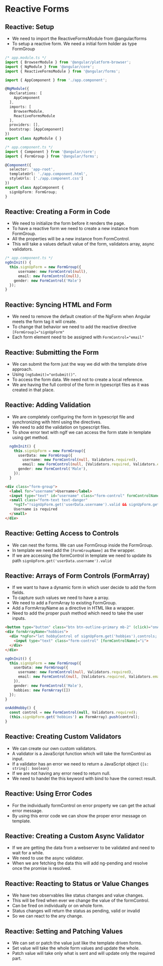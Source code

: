 # Reactive Forms

## Reactive: Setup

* We need to import the ReactiveFormsModule from @angular/forms
* To setup a reactive form. We need a initial form holder as type FormGroup

```typescript
/* app.module.ts */
import { BrowserModule } from '@angular/platform-browser';
import { NgModule } from '@angular/core';
import { ReactiveFormsModule } from '@angular/forms';

import { AppComponent } from './app.component';

@NgModule({
  declarations: [
    AppComponent
  ],
  imports: [
    BrowserModule,
    ReactiveFormsModule
  ],
  providers: [],
  bootstrap: [AppComponent]
})
export class AppModule { }

```

```typescript
/* app.component.ts */
import { Component } from '@angular/core';
import { FormGroup } from '@angular/forms';

@Component({
  selector: 'app-root',
  templateUrl: './app.component.html',
  styleUrls: ['./app.component.css']
})
export class AppComponent {
  signUpForm: FormGroup;
}

```

## Reactive: Creating a Form in Code

* We need to initialize the form before it renders the page.
* To have a reactive form we need to create a new instance from FormGroup.
* All the properties will be a new instance from FormControl.
* This will take a values default value of the form, validators array, async validators.

```typescript
/* app.component.ts */
ngOnInit() {
  this.signUpForm = new FormGroup({
      username: new FormControl(null),
      email: new FormControl(null),
    gender: new FormControl('Male')
  });
}

```

## Reactive: Syncing HTML and Form

* We need to remove the default creation of the NgForm when Angular meets the form tag it will create.
* To change that behavior we need to add the reactive directive ```[FormGroup]="signUpForm"```
* Each form element need to be assigned with ```FormControl="email"```

## Reactive: Submitting the Form

* We can submit the form just the way we did with the template drive approach.
* Using ```(ngSubmit)="onSubmit()"```.
* To access the form data. We need not to create a local reference.
* We are having the full control of the form in typescript files as it was created in that place.

## Reactive: Adding Validation

* We are completely configuring the form in typescript file and synchronizing with html using the directives.
* We need to add the validation on typescript files.
* To show error text with ngIf we can access the form state in template using get method.

```typescript
  ngOnInit() {
    this.signUpForm = new FormGroup({
      userData: new FormGroup({
        username: new FormControl(null, Validators.required),
        email: new FormControl(null, [Validators.required, Validators.email]),
      gender: new FormControl('Male'),
    });
  }
```

```html
<div class="form-group">
  <label for="username">Username</label>
  <input type="text" id="username" class="form-control" formControlName="username" placeholder="User Name">
  <small class="form-text text-danger"
    *ngIf="!signUpForm.get('userData.username').valid && signUpForm.get('userData.username').touched">
    Username is required
  </small>
</div>
```

## Reactive: Getting Access to Controls

* We can nest the forms. We can use FormGroup inside the FormGroup.
* In template we need add the ```[FormGroupName]``` as the wrapper.
* If we are accessing the formControl in template we need to update its path ```signUpForm.get('userData.username').valid```

## Reactive: Arrays of Form Controls (FormArray)

* If we want to have a dynamic form in which user decide to add the form fields.
* To capture such values we need to have a array.
* We need to add a FormArray to existing FormGroup.
* Add a FormArrayName as a directive in HTML like a wrapper.
* Need to add the proper push method which need to take the user inputs.

```html
<button type="button" class="btn btn-outline-primary mb-2" (click)="onAddHobby()">Add Hobby</button>
<div formArrayName="hobbies">
  <div *ngFor="let hobbyControl of signUpForm.get('hobbies').controls; let i=index">
    <input type="text" class="form-control" [formControlName]="i">
  </div>
</div>
```

```typescript
ngOnInit() {
  this.signUpForm = new FormGroup({
    userData: new FormGroup({
      username: new FormControl(null, Validators.required),
      email: new FormControl(null, [Validators.required, Validators.email]),
    }),
    gender: new FormControl('Male'),
    hobbies: new FormArray([])
  });
}

onAddHobby() {
  const control = new FormControl(null, Validators.required);
  (this.signUpForm.get('hobbies') as FormArray).push(control);
}
```

## Reactive: Creating Custom Validators

* We can create our own custom validators.
* A validator is a JavaScript function which will take the formControl as input.
* If a validator has an error we need to return a JavaScript object ```{[s: string]: boolean}```
* If we are not having any error need to return null.
* We need to handel the this keyword with bind to have the correct result.

## Reactive: Using Error Codes

* For the individually formControl on error property we can get the actual error message.
* By using this error code we can show the proper error message on template.

## Reactive: Creating a Custom Async Validator

* If we are getting the data from a webserver to be validated and need to wait for a while.
* We need to use the async validator.
* When we are fetching the data this will add ng-pending and resolve once the promise is resolved.

## Reactive: Reacting to Status or Value Changes

* We have two observables like status changes and value changes.
* This will be fired when ever we change the value of the formControl.
* Can be fired on individually or on whole form.
* Status changes will return the status as pending, valid or invalid
* So we can react to the any change.

## Reactive: Setting and Patching Values

* We can set or patch the value just like the template driven forms.
* Set value will take the whole form values and update the whole.
* Patch value will take only what is sent and will update only the required part.

